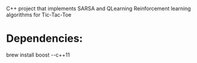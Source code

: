 C++ project that implements SARSA and QLearning Reinforcement learning algorithms for Tic-Tac-Toe

# Dependencies:
brew install boost --c++11 
